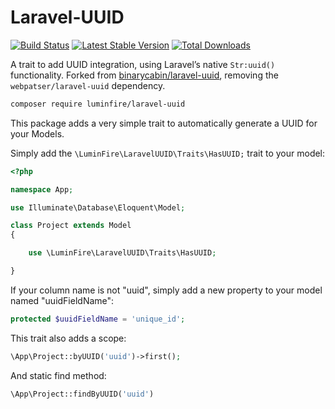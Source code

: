 # Laravel-UUID

[![Build Status](https://travis-ci.org/luminfire/laravel-uuid.svg?branch=master)](https://travis-ci.org/luminfire/laravel-uuid)
[![Latest Stable Version](http://img.shields.io/packagist/v/luminfire/laravel-uuid.svg?style=flat)](https://packagist.org/packages/luminfire/laravel-uuid)
[![Total Downloads](http://img.shields.io/packagist/dt/luminfire/laravel-uuid.svg?style=flat)](https://packagist.org/packages/luminfire/laravel-uuid)

A trait to add UUID integration, using Laravel’s native `Str:uuid()` functionality. Forked from [binarycabin/laravel-uuid](https://github.com/binarycabin/laravel-uuid), removing the `webpatser/laravel-uuid` dependency.

```bash
composer require luminfire/laravel-uuid
```

This package adds a very simple trait to automatically generate a UUID for your Models.

Simply add the `\LuminFire\LaravelUUID\Traits\HasUUID;` trait to your model:

```php
<?php

namespace App;

use Illuminate\Database\Eloquent\Model;

class Project extends Model
{

    use \LuminFire\LaravelUUID\Traits\HasUUID;

}
```

If your column name is not "uuid", simply add a new property to your model named "uuidFieldName":

```php
protected $uuidFieldName = 'unique_id';
```

This trait also adds a scope:

```php
\App\Project::byUUID('uuid')->first();
```

And static find method:

```php
\App\Project::findByUUID('uuid')
```
